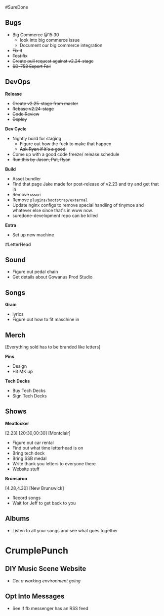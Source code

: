 #SureDone

## Bugs

- Big Commerce
    @15:30
    - look into big commerce issue
    - Document our big commerce integration
- ~~Fix it~~
- ~~Test fix~~
- ~~Create pull request against v2.24-stage~~
- ~~SD-753 Export Fail~~

## DevOps

__Release__

- ~~Create v2.25-stage from master~~
- ~~Rebase v2.24-stage~~
- ~~Code Review~~
- ~~Deploy~~

__Dev Cycle__

- Nightly build for staging
    - Figure out how the fuck to make that happen
    - ~~Ask Ryan if it's a good~~
- Come up with a good code freeze/ release schedule
- ~~Run this by Jason, Pat, Ryan~~

__Build__

- Asset bundler
- Find that page Jake made for post-release of v2.23 and try and get that in
- Remove `wwwui`
- Remove `plugins/bootstrap/external`
- Update nginx configs to remove special handling of tinymce and whatever else since that's in www now.
- suredone-development repo can be killed

__Extra__

- Set up new machine

#LetterHead

## Sound

- Figure out pedal chain
- Get details about Gowanus Prod Studio

## Songs

__Grain__

- lyrics
- Figure out how to fit maschine in

## Merch

[Everything sold has to be branded like letters]

__Pins__

- Design
- Hit MK up

__Tech Decks__

- Buy Tech Decks
- Sign Tech Decks

## Shows

__Meatlocker__

  [2.23]
  [20:30,00:30]
  [Montclair]

- Figure out car rental
- Find out what time letterhead is on
- Bring tech deck
- Bring SSB medal
- Write thank you letters to everyone there
- Website stuff

__Brunsaroo__

  [4.28,4.30]
  [New Brunswick]

- Record songs
- Wait for Jeff to get back to you

## Albums

- Listen to all your songs and see what goes together

# CrumplePunch

## DIY Music Scene Website

- _Get a working environment going_

## Opt Into Messages

- See if fb messenger has an RSS feed
